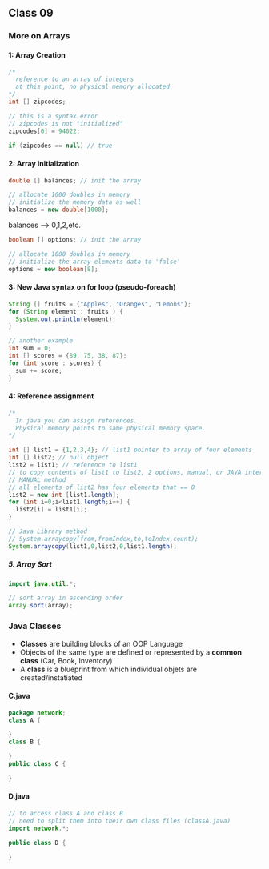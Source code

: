 ## Class 09

### More on Arrays

#### 1: Array Creation
```java
/* 
  reference to an array of integers
  at this point, no physical memory allocated
*/
int [] zipcodes; 

// this is a syntax error
// zipcodes is not "initialized"
zipcodes[0] = 94022; 

if (zipcodes == null) // true
```

#### 2: Array initialization
```java
double [] balances; // init the array

// allocate 1000 doubles in memory
// initialize the memory data as well
balances = new double[1000]; 
```
balances --> 0,1,2,etc.

```java
boolean [] options; // init the array

// allocate 1000 doubles in memory
// initialize the array elements data to 'false'
options = new boolean[8]; 
```

#### 3: New Java syntax on for loop (pseudo-foreach)

```java
String [] fruits = {"Apples", "Oranges", "Lemons"};
for (String element : fruits ) {
  System.out.println(element);
}

// another example
int sum = 0;
int [] scores = {89, 75, 38, 87};
for (int score : scores) {
  sum += score;
}
```

#### 4: Reference assignment
```java
/*
  In java you can assign references. 
  Physical memory points to same physical memory space.
*/

int [] list1 = {1,2,3,4}; // list1 pointer to array of four elements
int [] list2; // null object 
list2 = list1; // reference to list1
// to copy contents of list1 to list2, 2 options, manual, or JAVA internaliseer
// MANUAL method
// all elements of list2 has four elements that == 0
list2 = new int [list1.length]; 
for (int i=0;i<list1.length;i++) {
  list2[i] = list1[i];
}

// Java Library method
// System.arraycopy(from,fromIndex,to,toIndex,count);
System.arraycopy(list1,0,list2,0,list1.length);
```

##### 5. Array Sort
```java
import java.util.*;

// sort array in ascending order
Array.sort(array);
```

### Java Classes

- **Classes** are building blocks of an OOP Language
- Objects of the same type are defined or represented by a **common class** 
  (Car, Book, Inventory)
- A **class** is a blueprint from which individual objets are created/instatiated

#### C.java
```java
package network;
class A {

}
class B {

}
public class C {

}
```

#### D.java
```java
// to access class A and class B
// need to split them into their own class files (classA.java)
import network.*;

public class D {

}
```